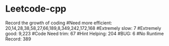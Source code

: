 # Leetcode-cpp
Record the growth of coding
#Need more efficient: 20,14,28,38,58,27,66,189,8,349,242,172,168
#Extremely slow: 7
#Extremely good: 9,223
#Code Need trim: 67
#Hint Helping: 204
#BUG: 6
#No Runtime Record: 389
